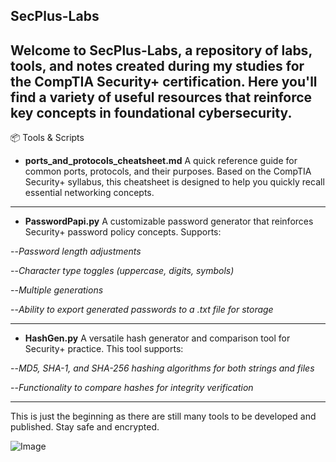 SecPlus-Labs
-------------


Welcome to SecPlus-Labs, a repository of labs, tools, and notes created during my studies for the CompTIA Security+ certification.
Here you'll find a variety of useful resources that reinforce key concepts in foundational cybersecurity.
------------
📦 Tools & Scripts

- **ports_and_protocols_cheatsheet.md**
A quick reference guide for common ports, protocols, and their purposes. Based on the CompTIA Security+ syllabus, this cheatsheet is designed to help you quickly recall essential networking concepts.

---------

- **PasswordPapi.py**
A customizable password generator that reinforces Security+ password policy concepts. Supports:

--*Password length adjustments*

--*Character type toggles (uppercase, digits, symbols)*

--*Multiple generations*

--*Ability to export generated passwords to a .txt file for storage*


-----------

- **HashGen.py**
A versatile hash generator and comparison tool for Security+ practice. This tool supports:

--*MD5, SHA-1, and SHA-256 hashing algorithms for both strings and files*

--*Functionality to compare hashes for integrity verification*

----------
This is just the beginning as there are still many tools to be developed and published. 
Stay safe and encrypted. 

![Image](https://cdn.discordapp.com/attachments/1199368375655202816/1362169004961300671/ae1f98cfcb4ea3ef4e1846484fc14c21.png?ex=68016a3e&is=680018be&hm=5385a1218cf5da18b859d34654e57d01fd569fd4315498facf7ca96fd8ea22af&)


